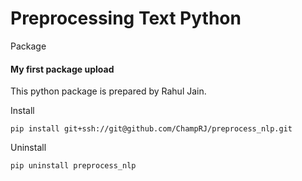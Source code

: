 # Preprocessing Text Python
Package

#### My first package upload

This python package is prepared by Rahul Jain.

Install

`pip install git+ssh://git@github.com/ChampRJ/preprocess_nlp.git`

Uninstall

`pip uninstall preprocess_nlp`